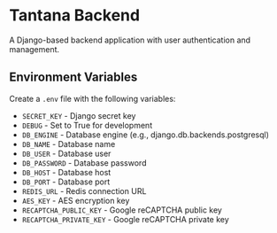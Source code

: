 # Tantana Backend

A Django-based backend application with user authentication and management.


## Environment Variables

Create a `.env` file with the following variables:
- `SECRET_KEY` - Django secret key
- `DEBUG` - Set to True for development
- `DB_ENGINE` - Database engine (e.g., django.db.backends.postgresql)
- `DB_NAME` - Database name
- `DB_USER` - Database user
- `DB_PASSWORD` - Database password
- `DB_HOST` - Database host
- `DB_PORT` - Database port
- `REDIS_URL` - Redis connection URL
- `AES_KEY` - AES encryption key
- `RECAPTCHA_PUBLIC_KEY` - Google reCAPTCHA public key
- `RECAPTCHA_PRIVATE_KEY` - Google reCAPTCHA private key

